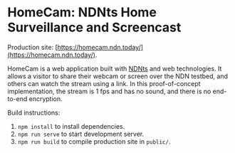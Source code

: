 # HomeCam: NDNts Home Surveillance and Screencast

Production site: [https://homecam.ndn.today/](https://homecam.ndn.today/).

HomeCam is a web application built with [NDNts](https://yoursunny.com/p/NDNts/) and web technologies.
It allows a visitor to share their webcam or screen over the NDN testbed, and others can watch the stream using a link.
In this proof-of-concept implementation, the stream is 1 fps and has no sound, and there is no end-to-end encryption.

Build instructions:

1. `npm install` to install dependencies.
2. `npm run serve` to start development server.
3. `npm run build` to compile production site in `public/`.

